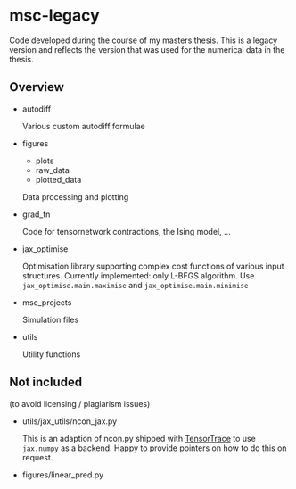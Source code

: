 # msc-legacy
Code developed during the course of my masters thesis.
This is a legacy version and reflects the version that was used for the numerical data in the thesis.


## Overview

- autodiff
    
  Various custom autodiff formulae 
  
- figures
  + plots
  + raw_data
  + plotted_data
  
  Data processing and plotting
  
- grad_tn
  
  Code for tensornetwork contractions, the Ising model, ...
  
- jax_optimise

  Optimisation library supporting complex cost functions of
  various input structures.
  Currently implemented: only L-BFGS algorithm.
  Use `jax_optimise.main.maximise` and `jax_optimise.main.minimise`
  
- msc_projects

  Simulation files
  
- utils

  Utility functions
  

## Not included 
(to avoid licensing / plagiarism issues)
- utils/jax_utils/ncon_jax.py

  This is an adaption of ncon.py shipped with [TensorTrace](tensortrace.org) to use `jax.numpy` as a backend.
  Happy to provide pointers on how to do this on request.
  
- figures/linear_pred.py
